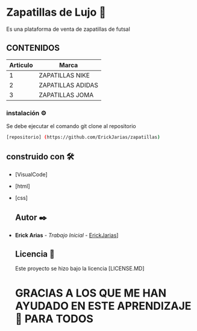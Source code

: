 # Zapatillas de Lujo 🎁
Es una plataforma de venta de zapatillas de futsal
## CONTENIDOS
| Articulo | Marca |
|--|--|
| 1 | ZAPATILLAS NIKE |
| 2  | ZAPATILLAS ADIDAS |
| 3 | ZAPATILLAS JOMA |
### instalación  ⚙️
Se debe ejecutar el comando git clone al repositorio
``` bash
[repositorio] (https://github.com/ErickJarias/zapatillas)
```
## construido con 🛠️
* [VisualCode]
* [html]
* [css]

  ## Autor ✒️
 * **Erick Arias** - *Trabajo Inicial* - [ErickJarias](https://github.com/ErickJarias)]

   ## Licencia 📄
   Este proyecto se hizo bajo la licencia [LICENSE.MD]
   # GRACIAS A LOS QUE ME HAN AYUDADO EN ESTE APRENDIZAJE 🍺 PARA TODOS
